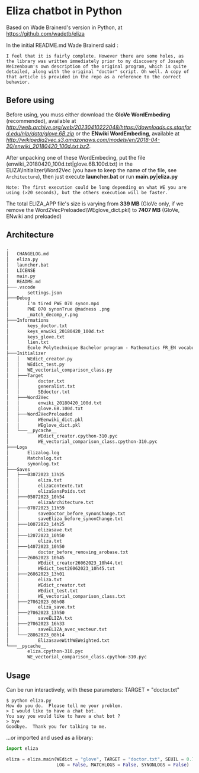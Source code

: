 # Eliza chatbot in Python

Based on Wade Brainerd's version in Python, at https://github.com/wadetb/eliza

In the initial README.md Wade Brainerd said : 
```
I feel that it is fairly complete. However there are some holes, as the library was written immediately prior to my discovery of Joseph Weizenbaum's own description of the original program, which is quite detailed, along with the original "doctor" script. Oh well. A copy of that article is provided in the repo as a reference to the correct behavior.
```
## Before using ##
Before using, you muss either download the __GloVe WordEmbeding__ (recommended), available at *http://web.archive.org/web/20230410222048/https://downloads.cs.stanford.edu/nlp/data/glove.6B.zip* or the __ENwiki WordEmbeding__, available at *http://wikipedia2vec.s3.amazonaws.com/models/en/2018-04-20/enwiki_20180420_100d.txt.bz2*.

After unpacking one of these WordEmbeding, put the file (enwiki_20180420_100d.txt|glove.6B.100d.txt) in the ELIZA\Initializer\Word2Vec (you have to keep the name of the file, see ```Architecture```), then just execute __launcher.bat__ or run __main.py__|__eliza.py__

```
Note: The first execution could be long depending on what WE you are using (>20 seconds), but the others execution will be faster.
```
The total ELIZA_APP file's size is varying from __339 MB__ (GloVe only, if we remove the Word2VecPreloaded\WEglove_dict.pkl) to __7407 MB__ (GloVe, ENwiki and preloaded)

## Architecture
```txt
.
│   CHANGELOG.md
│   eliza.py
│   launcher.bat
│   LICENSE
│   main.py
│   README.md
├───.vscode
│       settings.json
├───Debug
│       I'm tired PWE 070 synon.mp4
│       PWE 070 synonTrue @madness .png
│       _match_decomp_r.png
├───Informations
│       keys_doctor.txt
│       keys_enwiki_20180420_100d.txt
│       keys_glove.txt
│       lien.txt
│       École Polytechnique Bachelor program - Mathematics FR_EN vocabulary sheet.pdf
├───Initializer
│   │   WEdict_creator.py
│   │   WEdict_test.py
│   │   WE_vectorial_comparison_class.py
│   ├───Target
│   │       doctor.txt
│   │       generalist.txt
│   │       SEdoctor.txt
│   ├───Word2Vec
│   │       enwiki_20180420_100d.txt
│   │       glove.6B.100d.txt
│   ├───Word2VecPreloaded
│   │       WEenwiki_dict.pkl
│   │       WEglove_dict.pkl
│   └───__pycache__
│           WEdict_creator.cpython-310.pyc
│           WE_vectorial_comparison_class.cpython-310.pyc
├───Logs
│       Elizalog.log
│       Matchslog.txt
│       synonlog.txt
├───Saves
│   ├───03072023_13h25
│   │       eliza.txt
│   │       elizaContexte.txt
│   │       elizaSansPoids.txt
│   ├───05072023_10h54
│   │       elizaArchitecture.txt
│   ├───07072023_11h59
│   │       saveDoctor_before_synonChange.txt
│   │       saveEliza_before_synonChange.txt
│   ├───10072023_14h25
│   │       elizasave.txt
│   ├───12072023_10h50
│   │       eliza.txt
│   ├───14072023_10h50
│   │       doctor_before_removing_arobase.txt
│   ├───26062023_10h45
│   │       WEdict_creator26062023_10h44.txt
│   │       WEdict_test26062023_10h45.txt
│   ├───26062023_13h01
│   │       eliza.txt
│   │       WEdict_creator.txt
│   │       WEdict_test.txt
│   │       WE_vectorial_comparison_class.txt
│   ├───27062023_08h08
│   │       eliza_save.txt
│   ├───27062023_13h50
│   │       saveELIZA.txt
│   ├───27062023_16h33
│   │       saveELIZA_avec_vecteur.txt
│   └───28062023_08h14
│           ElizasaveWithWEWeighted.txt
└───__pycache__
        eliza.cpython-310.pyc
        WE_vectorial_comparison_class.cpython-310.pyc
```

## Usage

Can be run interactively, with these parameters:
TARGET = "doctor.txt"

```
$ python eliza.py
How do you do.  Please tell me your problem.
> I would like to have a chat bot.
You say you would like to have a chat bot ?
> bye
Goodbye.  Thank you for talking to me.
```

...or imported and used as a library:

```python
import eliza

eliza = eliza.main(WEdict = "glove", TARGET = "doctor.txt", SEUIL = 0.7, WEIGHTED = True, SYNON_EXTENT = False
                   LOG = False, MATCHLOGS = False, SYNONLOGS = False)
```